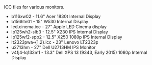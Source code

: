 ICC files for various monitors.

* b116xw02 - 11.6" Acer 1830t Internal Display
* b156htn01 - 15" W530 Internal Display
* led.cinema.icc - 27" Apple LED Cinema display
* lp125wh2-slb3 - 12.5" X230 IPS Internal Display
* lp125wf2-spb2 - 12.5" X250 1080p IPS Internal Display
* lt2323pwa-{1,2}.icc - 23" Lenovo LT2323p 
* u2713hm - 27" Dell U2713HM IPS Monitor
* v4fj4-lq133m1 - 13.3" Dell XPS 13 (9343, Early 2015) 1080p Internal Display
